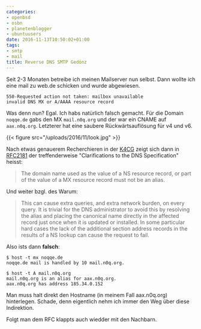 ```yaml
---
categories:
- openbsd
- osbn
- planetenblogger
- ubuntuusers
date: 2016-11-13T10:50:02+01:00
tags:
- smtp
- mail
title: Reverse DNS SMTP Gedönz
---
```


Seit 2-3 Monaten betreibe ich meinen Mailserver nun selbst. Dann wollte ich
eine mail zu web.de schicken und wurde abgewiesen.

```
550-Requested action not taken: mailbox unavailable
invalid DNS MX or A/AAAA resource record
```

Was denn nun? Egal. Ich habs natürlich falsch gemacht. Für die Domain
`noqqe.de` gabs den MX `mail.n0q.org` und der war ein CNAME auf
`aax.n0q.org`. Letzterer hat eine saubere Rückwärtsauflösung für v4 und v6.

{{< figure src="/uploads/2016/11/look.jpg" >}}

Nach etwas genauerem Recherchieren in der [K4CG](https://k4cg.org) zeigt
sich dann in [RFC2181](https://tools.ietf.org/html/rfc2181#section-10.3)
der treffenderweise "Clarifications to the DNS Specification" heisst:

> The domain name used as the value of a NS resource record, or part of the
> value of a MX resource record must not be an alias.

Und weiter bzgl. des Warum:

> This can cause extra queries, and extra network burden, on every query.
> It is trivial for the DNS administrator to avoid this by resolving the
> alias and placing the canonical name directly in the affected record just
> once when it is updated or installed.  In some particular hard cases the
> lack of the additional section address records in the results of a NS
> lookup can cause the request to fail.

Also ists dann **falsch**:

```
$ host -t mx noqqe.de
noqqe.de mail is handled by 10 mail.n0q.org.

$ host -t A mail.n0q.org
mail.n0q.org is an alias for aax.n0q.org.
aax.n0q.org has address 185.34.0.152
```

Man muss halt direkt den Hostname (in meinem Fall aax.n0q.org) hinterlegen. Schade, denn eigentlich
nehm ich immer den Weg über diese Indirektion.

Folgt man dem RFC klappts auch wiedder mit den Nachbarn.
